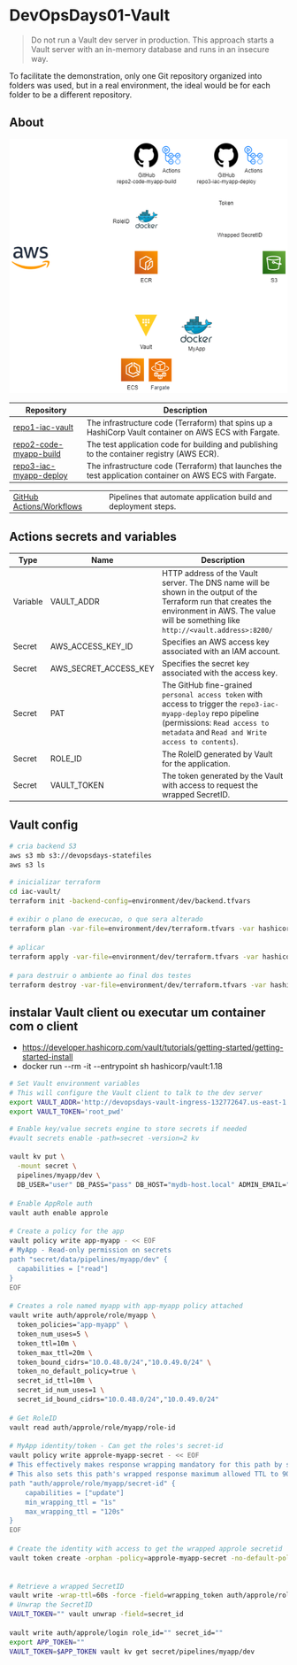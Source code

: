 # DevOpsDays01-Vault

> Do not run a Vault dev server in production. This approach starts a Vault server with an in-memory database and runs in an insecure way.

To facilitate the demonstration, only one Git repository organized into folders was used, but in a real environment, the ideal would be for each folder to be a different repository.

## About

![Image that demonstrates the idea of the solution’s architecture](./env.drawio.png)

| Repository | Description |
| --- | --- |
| [repo1-iac-vault](/repo1-iac-vault/) | The infrastructure code (Terraform) that spins up a HashiCorp Vault container on AWS ECS with Fargate. |
| [repo2-code-myapp-build](/repo2-code-myapp-build/) | The test application code for building and publishing to the container registry (AWS ECR). |
| [repo3-iac-myapp-deploy](/repo3-iac-myapp-deploy/) | The infrastructure code (Terraform) that launches the test application container on AWS ECS with Fargate. |

|  |  |
| --- | --- |
| [GitHub Actions/Workflows](/.github/workflows) | Pipelines that automate application build and deployment steps. |

## Actions secrets and variables

| Type | Name | Description |
| --- | --- | --- |
| Variable | VAULT_ADDR | HTTP address of the Vault server. The DNS name will be shown in the output of the Terraform run that creates the environment in AWS. The value will be something like `http://<vault.address>:8200/` |
| Secret | AWS_ACCESS_KEY_ID | Specifies an AWS access key associated with an IAM account. |
| Secret | AWS_SECRET_ACCESS_KEY | Specifies the secret key associated with the access key. |
| Secret | PAT | The GitHub fine-grained `personal access token` with access to trigger the `repo3-iac-myapp-deploy` repo pipeline (permissions: `Read access to metadata` and `Read and Write access to contents`). |
| Secret | ROLE_ID | The RoleID generated by Vault for the application. |
| Secret | VAULT_TOKEN | The token generated by the Vault with access to request the wrapped SecretID. |

## Vault config

```sh
# cria backend S3
aws s3 mb s3://devopsdays-statefiles
aws s3 ls
```

```sh
# inicializar terraform
cd iac-vault/
terraform init -backend-config=environment/dev/backend.tfvars

# exibir o plano de execucao, o que sera alterado
terraform plan -var-file=environment/dev/terraform.tfvars -var hashicorp_dev_root_token=root_pwd

# aplicar
terraform apply -var-file=environment/dev/terraform.tfvars -var hashicorp_dev_root_token=root_pwd

# para destruir o ambiente ao final dos testes
terraform destroy -var-file=environment/dev/terraform.tfvars -var hashicorp_dev_root_token=root_pwd
```

## instalar Vault client ou executar um container com o client
- https://developer.hashicorp.com/vault/tutorials/getting-started/getting-started-install
- docker run --rm -it --entrypoint sh hashicorp/vault:1.18

```sh
# Set Vault environment variables
# This will configure the Vault client to talk to the dev server
export VAULT_ADDR='http://devopsdays-vault-ingress-132772647.us-east-1.elb.amazonaws.com:8200'
export VAULT_TOKEN='root_pwd'
```

```sh
# Enable key/value secrets engine to store secrets if needed
#vault secrets enable -path=secret -version=2 kv

vault kv put \
  -mount secret \
  pipelines/myapp/dev \
  DB_USER="user" DB_PASS="pass" DB_HOST="mydb-host.local" ADMIN_EMAIL="admin@devopsdays"

# Enable AppRole auth
vault auth enable approle

# Create a policy for the app
vault policy write app-myapp - << EOF
# MyApp - Read-only permission on secrets
path "secret/data/pipelines/myapp/dev" {
  capabilities = ["read"]
}
EOF

# Creates a role named myapp with app-myapp policy attached
vault write auth/approle/role/myapp \
  token_policies="app-myapp" \
  token_num_uses=5 \
  token_ttl=10m \
  token_max_ttl=20m \
  token_bound_cidrs="10.0.48.0/24","10.0.49.0/24" \
  token_no_default_policy=true \
  secret_id_ttl=10m \
  secret_id_num_uses=1 \
  secret_id_bound_cidrs="10.0.48.0/24","10.0.49.0/24"

# Get RoleID
vault read auth/approle/role/myapp/role-id

# MyApp identity/token - Can get the roles's secret-id
vault policy write approle-myapp-secret - << EOF
# This effectively makes response wrapping mandatory for this path by setting min_wrapping_ttl to 1 second.
# This also sets this path's wrapped response maximum allowed TTL to 90 seconds.
path "auth/approle/role/myapp/secret-id" {
    capabilities = ["update"]
    min_wrapping_ttl = "1s"
    max_wrapping_ttl = "120s"
}
EOF

# Create the identity with access to get the wrapped approle secretid
vault token create -orphan -policy=approle-myapp-secret -no-default-policy -ttl=87600h -display-name=MyAppIdentity


# Retrieve a wrapped SecretID
vault write -wrap-ttl=60s -force -field=wrapping_token auth/approle/role/myapp/secret-id
# Unwrap the SecretID
VAULT_TOKEN="" vault unwrap -field=secret_id

vault write auth/approle/login role_id="" secret_id=""
export APP_TOKEN=""
VAULT_TOKEN=$APP_TOKEN vault kv get secret/pipelines/myapp/dev
```